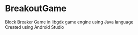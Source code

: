 # BreakoutGame
Block Breaker Game in libgdx game engine using Java language <br>
Created using Android Studio
